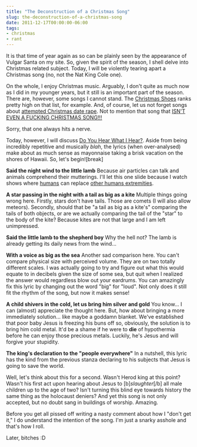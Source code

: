 ```yaml
---
title: "The Deconstruction of a Christmas Song"
slug: the-deconstruction-of-a-christmas-song
date: 2011-12-17T00:00:00-06:00
tags:
- christmas
- rant
---
```

It is that time of year again as so can be plainly seen by the appearance of Vulgar Santa on my site. So, given the spirit of the season, I shell delve into Christmas related subject. Today, I will be violently tearing apart a Christmas song (no, not the Nat King Cole one).

On the whole, I enjoy Christmas music. Arguably, I don't quite as much now as I did in my younger years, but it still is an important part of the season. There are, however, some songs I cannot stand. The [Christmas Shoes](http://www.youtube.com/watch?v=0a_Y1wAJ2MU) ranks pretty high on that list, for example. And, of course, let us not forget songs about  [attempted Christmas date rape](http://www.youtube.com/watch?v=FTNheCEUP_A#t=15s). Not to mention that song that [ISN'T EVEN A FUCKING CHRISTMAS SONG!!!](http://www.youtube.com/watch?v=33o32C0ogVM)

Sorry, that one always hits a nerve.

Today, however, I will discuss [Do You Hear What I Hear?](http://www.youtube.com/watch?v=nWVU7ZbbVps). Aside from being incredibly repetitive and musically _blah_, the lyrics (when over-analysed) make about as much sense as mayonnaise taking a brisk vacation on the shores of Hawaii. So, let's begin![break]

**Said the night wind to the little lamb**
Because air particles can talk and animals comprehend their mutterings. I'll let this one slide because I watch shows where [humans](http://dxprog.com/entry/midori-kasugano/) can replace [other humans extremities](http://dxprog.com/entry/two-years-of-anime-part-1/).

**A star passing in the night with a tail as big as a kite**
Multiple things going wrong here. Firstly, stars don't have tails. Those are comets (I will also allow meteors). Secondly, should that be "a tail as big as a kite's" comparing the tails of both objects, or are we actually comparing the tail of the "star" to the body of the kite? Because kites are not that large and I am left unimpressed.

**Said the little lamb to the shepherd boy**
Why the hell not? The lamb is already getting its daily news from the wind...

**With a voice as big as the sea**
Another sad comparison here. You can't compare physical size with perceived volume. They are on two totally different scales. I was actually going to try and figure out what this would equate to in decibels given the size of some sea, but quit when I realized the answer would regardless blow out your eardrums. You can amazingly fix this lyric by changing out the word "big" for "loud". Not only does it still fit the rhythm of the song, but now it makes sense!

**A child shivers in the cold, let us bring him silver and gold**
You know... I can (almost) appreciate the thought here. But, how about bringing a more immediately solution... like maybe a goddamn blanket. We've established that poor baby Jesus is freezing his buns off so, obviously, the solution is to bring him cold metal. It'd be a shame if he were to **die** of hypothermia before he can enjoy those precious metals. Luckily, he's Jesus and will forgive your stupidity.

**The king's declaration to the "people everywhere"**
In a nutshell, this lyric has the kind from the previous stanza declaring to his subjects that Jesus is going to save the world.

Well, let's think about this for a second. Wasn't Herod king at this point? Wasn't his first act upon hearing about Jesus to [b]_slaughter_[/b] all male children up to the age of two? Isn't turning this blind eye towards history the same thing as the holocaust deniers? And yet this song is not only accepted, but no doubt sang in buildings of worship. Amazing.

Before you get all pissed off writing a nasty comment about how I "don't get it," I do understand the intention of the song. I'm just a snarky asshole and that's how I roll.

Later, bitches :D
